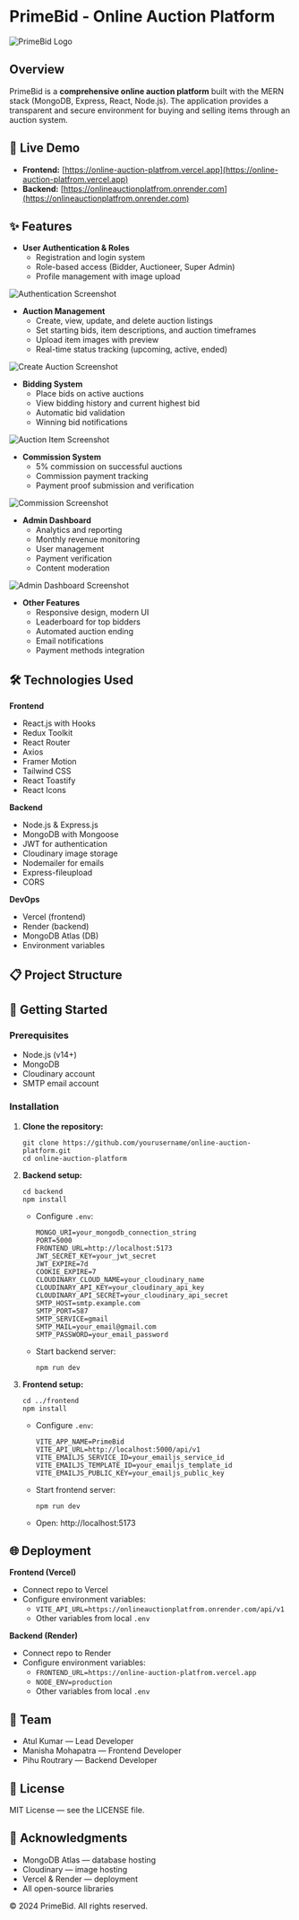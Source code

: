 # PrimeBid - Online Auction Platform

<img alt="PrimeBid Logo" src="https://res.cloudinary.com/dtfhtn424/image/upload/v1/MERN_AUCTION_PLATFORM_USERS/logo_primebid.png">

## Overview

PrimeBid is a **comprehensive online auction platform** built with the MERN stack (MongoDB, Express, React, Node.js). The application provides a transparent and secure environment for buying and selling items through an auction system.

## 🌟 Live Demo

- **Frontend:** [https://online-auction-platfrom.vercel.app](https://online-auction-platfrom.vercel.app)
- **Backend:** [https://onlineauctionplatfrom.onrender.com](https://onlineauctionplatfrom.onrender.com)

## ✨ Features

- **User Authentication & Roles**
  - Registration and login system
  - Role-based access (Bidder, Auctioneer, Super Admin)
  - Profile management with image upload

<img alt="Authentication Screenshot" src="https://res.cloudinary.com/dtfhtn424/image/upload/v1/MERN_AUCTION_PLATFORM_USERS/auth_screenshot.png">

- **Auction Management**
  - Create, view, update, and delete auction listings
  - Set starting bids, item descriptions, and auction timeframes
  - Upload item images with preview
  - Real-time status tracking (upcoming, active, ended)

<img alt="Create Auction Screenshot" src="https://res.cloudinary.com/dtfhtn424/image/upload/v1/MERN_AUCTION_PLATFORM_USERS/create_auction.png">

- **Bidding System**
  - Place bids on active auctions
  - View bidding history and current highest bid
  - Automatic bid validation
  - Winning bid notifications

<img alt="Auction Item Screenshot" src="https://res.cloudinary.com/dtfhtn424/image/upload/v1/MERN_AUCTION_PLATFORM_USERS/auction_item.png">

- **Commission System**
  - 5% commission on successful auctions
  - Commission payment tracking
  - Payment proof submission and verification

<img alt="Commission Screenshot" src="https://res.cloudinary.com/dtfhtn424/image/upload/v1/MERN_AUCTION_PLATFORM_USERS/commission_payment.png">

- **Admin Dashboard**
  - Analytics and reporting
  - Monthly revenue monitoring
  - User management
  - Payment verification
  - Content moderation

<img alt="Admin Dashboard Screenshot" src="https://res.cloudinary.com/dtfhtn424/image/upload/v1/MERN_AUCTION_PLATFORM_USERS/admin_dashboard.png">

- **Other Features**
  - Responsive design, modern UI
  - Leaderboard for top bidders
  - Automated auction ending
  - Email notifications
  - Payment methods integration

## 🛠️ Technologies Used

**Frontend**
- React.js with Hooks
- Redux Toolkit
- React Router
- Axios
- Framer Motion
- Tailwind CSS
- React Toastify
- React Icons

**Backend**
- Node.js & Express.js
- MongoDB with Mongoose
- JWT for authentication
- Cloudinary image storage
- Nodemailer for emails
- Express-fileupload
- CORS

**DevOps**
- Vercel (frontend)
- Render (backend)
- MongoDB Atlas (DB)
- Environment variables

## 📋 Project Structure


## 🚀 Getting Started

### Prerequisites

- Node.js (v14+)
- MongoDB
- Cloudinary account
- SMTP email account

### Installation

1. **Clone the repository:**
    ```
    git clone https://github.com/yourusername/online-auction-platform.git
    cd online-auction-platform
    ```

2. **Backend setup:**
    ```
    cd backend
    npm install
    ```
    - Configure `.env`:
      ```
      MONGO_URI=your_mongodb_connection_string
      PORT=5000
      FRONTEND_URL=http://localhost:5173
      JWT_SECRET_KEY=your_jwt_secret
      JWT_EXPIRE=7d
      COOKIE_EXPIRE=7
      CLOUDINARY_CLOUD_NAME=your_cloudinary_name
      CLOUDINARY_API_KEY=your_cloudinary_api_key
      CLOUDINARY_API_SECRET=your_cloudinary_api_secret
      SMTP_HOST=smtp.example.com
      SMTP_PORT=587
      SMTP_SERVICE=gmail
      SMTP_MAIL=your_email@gmail.com
      SMTP_PASSWORD=your_email_password
      ```
    - Start backend server:
      ```
      npm run dev
      ```

3. **Frontend setup:**
    ```
    cd ../frontend
    npm install
    ```
    - Configure `.env`:
      ```
      VITE_APP_NAME=PrimeBid
      VITE_API_URL=http://localhost:5000/api/v1
      VITE_EMAILJS_SERVICE_ID=your_emailjs_service_id
      VITE_EMAILJS_TEMPLATE_ID=your_emailjs_template_id
      VITE_EMAILJS_PUBLIC_KEY=your_emailjs_public_key
      ```
    - Start frontend server:
      ```
      npm run dev
      ```
    - Open: http://localhost:5173

## 🌐 Deployment

**Frontend (Vercel)**
- Connect repo to Vercel
- Configure environment variables:
  - `VITE_API_URL=https://onlineauctionplatfrom.onrender.com/api/v1`
  - Other variables from local `.env`

**Backend (Render)**
- Connect repo to Render
- Configure environment variables:
  - `FRONTEND_URL=https://online-auction-platfrom.vercel.app`
  - `NODE_ENV=production`
  - Other variables from local `.env`

## 👥 Team

- Atul Kumar — Lead Developer
- Manisha Mohapatra — Frontend Developer
- Pihu Routrary — Backend Developer

## 📜 License

MIT License — see the LICENSE file.

## 🙏 Acknowledgments

- MongoDB Atlas — database hosting
- Cloudinary — image hosting
- Vercel & Render — deployment
- All open-source libraries

© 2024 PrimeBid. All rights reserved.
